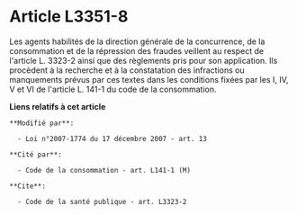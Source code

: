 # Article L3351-8

Les agents habilités de la direction générale de la concurrence, de la consommation et de la répression des fraudes veillent
au respect de l'article L. 3323-2 ainsi que des règlements pris pour son application. Ils procèdent à la recherche et à la
constatation des infractions ou manquements prévus par ces textes dans les conditions fixées par les I, IV, V et VI de
l'article L. 141-1 du code de la consommation.

**Liens relatifs à cet article**

	**Modifié par**:

	  - Loi n°2007-1774 du 17 décembre 2007 - art. 13

	**Cité par**:

	  - Code de la consommation - art. L141-1 (M)

	**Cite**:

	  - Code de la santé publique - art. L3323-2
